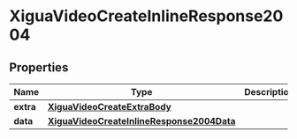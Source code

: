 # XiguaVideoCreateInlineResponse2004

## Properties
Name | Type | Description | Notes
------------ | ------------- | ------------- | -------------
**extra** | [**XiguaVideoCreateExtraBody**](XiguaVideoCreateExtraBody.md) |  |  [optional]
**data** | [**XiguaVideoCreateInlineResponse2004Data**](XiguaVideoCreateInlineResponse2004Data.md) |  |  [optional]
